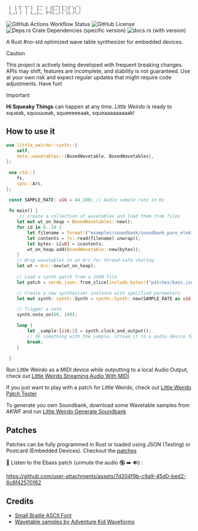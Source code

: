 ```
 ⡇ ⡇⢹⠁⢹⠁⡇ ⣏⡉ ⡇⢸⣏⡉⡇⣏⡱⡏⢱⡎⢱
 ⠧⠤⠇⠸ ⠸ ⠧⠤⠧⠤ ⠟⠻⠧⠤⠇⠇⠱⠧⠜⠣⠜
```
![GitHub Actions Workflow Status](https://img.shields.io/github/actions/workflow/status/hi-squeaky-things/little-weirdo/rust.yml?branch=main)
![GitHub License](https://img.shields.io/github/license/hi-squeaky-things/little-weirdo)
![Deps.rs Crate Dependencies (specific version)](https://img.shields.io/deps-rs/little_weirdo/0.1.0)
![docs.rs (with version)](https://img.shields.io/docsrs/little_weirdo/0.1.0?style=flat)


A Rust #no-std optimized wave table synthesizer for embedded devices.

> [!CAUTION]
> This project is actively being developed with frequent breaking changes. APIs may shift, features are incomplete, and stability is not guaranteed. Use at your own risk and expect regular updates that might require code adjustments. Have fun!

> [!IMPORTANT]
> **Hi Squeaky Things** can happen at any time. _Little Weirdo_ is ready to squeak, squuuueak, squeeeeeaak, squeaaaaaaaaak!

## How to use it

``` rust
use little_weirdo::synth::{
    self,
    data::wavetables::{BoxedWavetable, BoxedWavetables},
};
 
 use std::{
    fs,
    sync::Arc,
};

 const SAMPLE_RATE: u16 = 44_100; // Audio sample rate in Hz
 
 fn main() {
     // Create a collection of wavetables and load them from files
    let mut wt_on_heap = BoxedWavetables::new();
    for id in 0..10 {
        let filename = format!("examples/soundbank/soundbank_pure_elektro/src/wav{}.raw", id);
        let contents = fs::read(filename).unwrap();
        let bytes: &[u8] = &contents;
        wt_on_heap.add(BoxedWavetable::new(bytes));
    }
    // Wrap wavetables in an Arc for thread-safe sharing
    let wt = Arc::new(wt_on_heap);
    
    // Load a synth patch from a JSON file
    let patch = serde_json::from_slice(include_bytes!("patches/bass.json")).unwrap();

    // Create a new synthesizer instance with specified parameters
    let mut synth: synth::Synth = synth::Synth::new(SAMPLE_RATE as u16, &patch, Arc::clone(&wt));

    // Trigger a note
    synth.note_on(60, 100);

    loop {
        let _sample:[i16;2] = synth.clock_and_output();
        // do something with the sample, stream it to a audio device for example
        break;
    }
    
 }
```

Run Little Weirdo as a MIDI device while outputting to a local Audio Output, check out [Little Weirdo Streaming Audio With MIDI](examples/little_weirdo_streaming_audio_with_midi.rs)

If you just want to play with a patch for Little Weirdo, check out [Little Weirdo Patch Tester](examples/little_weirdo_patch_tester.rs)

To generate you own Soundbank, download some Wavetable samples from AKWF and run [Little Weirdo Generate Soundbank](examples/little_weirdo_generate_soundbanks.rs)

## Patches

Patches can be fully programmed in Rust or loaded using JSON (Testing) or Postcard (Embedded Devices).  Checkout the [patches](examples/patches/)

🎹 Listen to the Ebass patch (unmute the audio 🔇 ➡️ 🔊) :

https://github.com/user-attachments/assets/7d204f9b-c9a9-45d0-bed2-6c6f42570162

## Credits

- [Small Braille ASCII Font](https://patorjk.com/software/taag/#p=display&f=Small+Braille&t=LITTLE+WEIRDO&x=rainbow1&v=1&h=1&w=80&we=false)
- [Wavetable samples by Adventure Kid Waveforms ](https://github.com/KristofferKarlAxelEkstrand/AKWF-FREE)
